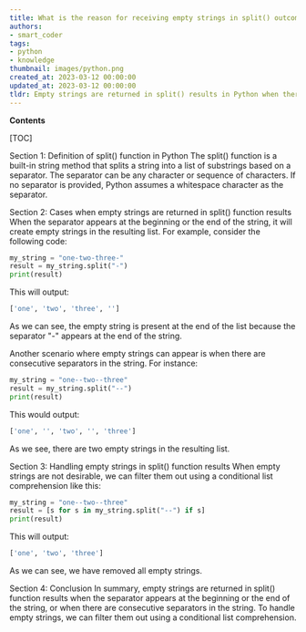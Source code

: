 ```yaml
---
title: What is the reason for receiving empty strings in split() outcomes?
authors:
- smart_coder
tags:
- python
- knowledge
thumbnail: images/python.png
created_at: 2023-03-12 00:00:00
updated_at: 2023-03-12 00:00:00
tldr: Empty strings are returned in split() results in Python when there are consecutive delimiters, such as multiple spaces or commas in a row.
---
```


**Contents**

[TOC]

Section 1: Definition of split() function in Python
The split() function is a built-in string method that splits a string into a list of substrings based on a separator. The separator can be any character or sequence of characters. If no separator is provided, Python assumes a whitespace character as the separator.

Section 2: Cases when empty strings are returned in split() function results
When the separator appears at the beginning or the end of the string, it will create empty strings in the resulting list. For example, consider the following code:

```python
my_string = "one-two-three-"
result = my_string.split("-")
print(result)
```

This will output:
```python
['one', 'two', 'three', '']
```

As we can see, the empty string is present at the end of the list because the separator "-" appears at the end of the string.

Another scenario where empty strings can appear is when there are consecutive separators in the string. For instance:

```python
my_string = "one--two--three"
result = my_string.split("--")
print(result)
```

This would output:
```python
['one', '', 'two', '', 'three']
```

As we see, there are two empty strings in the resulting list. 

Section 3: Handling empty strings in split() function results
When empty strings are not desirable, we can filter them out using a conditional list comprehension like this:

```python
my_string = "one--two--three"
result = [s for s in my_string.split("--") if s]
print(result)
```

This will output:
```python
['one', 'two', 'three']
```

As we can see, we have removed all empty strings.

Section 4: Conclusion
In summary, empty strings are returned in split() function results when the separator appears at the beginning or the end of the string, or when there are consecutive separators in the string. To handle empty strings, we can filter them out using a conditional list comprehension.
